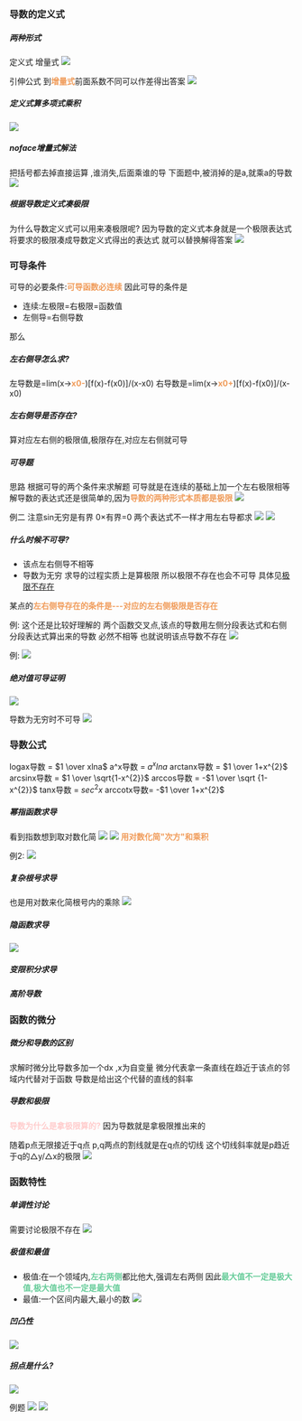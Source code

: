 
### 导数的定义式
##### 两种形式
定义式
增量式
![](img/Pasted%20image%2020221015185416.png)

引伸公式
到<font color=#F09B59 style=" font-weight:bold;">增量式</font>前面系数不同可以作差得出答案
![](img/Pasted%20image%2020221015185559.png)

##### 定义式算多项式乘积
![](img/Pasted%20image%2020221015185008.png)
##### noface增量式解法
把括号都去掉直接运算
,谁消失,后面乘谁的导
下面题中,被消掉的是a,就乘a的导数
![](img/Pasted%20image%2020221015185140.png)


##### 根据导数定义式凑极限
为什么导数定义式可以用来凑极限呢?
因为导数的定义式本身就是一个极限表达式
将要求的极限凑成导数定义式得出的表达式
就可以替换解得答案
![](img/Pasted%20image%2020221015184642.png)

### 可导条件
可导的必要条件:<font color=#F09B59 style=" font-weight:bold;">可导函数必连续</font>
因此可导的条件是
* 连续:左极限=右极限=函数值
* 左侧导=右侧导数

那么
##### 左右侧导怎么求?
左导数是=lim(x-><font color=#F09B59 style=" font-weight:bold;">x0-</font>)[f(x)-f(x0)]/(x-x0)
右导数是=lim(x-><font color=#F09B59 style=" font-weight:bold;">x0+</font>)[f(x)-f(x0)]/(x-x0)

##### 左右侧导是否存在?
算对应左右侧的极限值,极限存在,对应左右侧就可导


##### 可导题
思路
根据可导的两个条件来求解题
可导就是在连续的基础上加一个左右极限相等
解导数的表达式还是很简单的,因为<font color=#F09B59 style=" font-weight:bold;">导数的两种形式本质都是极限</font>
![](img/Pasted%20image%2020221015195506.png)

例二
注意sin无穷是有界
0×有界=0
两个表达式不一样才用左右导都求
![](img/Pasted%20image%2020221015200342.png)
![](img/Pasted%20image%2020221015200417.png)

##### 什么时候不可导?
* 该点左右侧导不相等
* 导数为无穷
求导的过程实质上是算极限
所以极限不存在也会不可导
具体见[极限不存在](jg_第一章_极限###极限不存在)

某点的<font color=#F09B59 style=" font-weight:bold;">左右侧导存在的条件是---对应的左右侧极限是否存在</font>

例:
这个还是比较好理解的
两个函数交叉点,该点的导数用左侧分段表达式和右侧分段表达式算出来的导数
必然不相等
也就说明该点导数不存在
![](img/Pasted%20image%2020221016150621.png)

例:
![](img/Pasted%20image%2020221016150349.png)

##### 绝对值可导证明
![](img/Pasted%20image%2020221015201712.png)

导数为无穷时不可导
![](img/Pasted%20image%2020221015205257.png)


### 导数公式
logax导数 = $1 \over xlna$
a^x导数 = $a^{x} lna$
arctanx导数 = $1 \over 1+x^{2}$
arcsinx导数 = $1 \over  \sqrt{1-x^{2}}$ 
arccos导数 = -$1  \over    \sqrt {1-x^{2}}$
tanx导数 = $sec^{2}x$
arccotx导数= -$1 \over 1+x^{2}$
##### 幂指函数求导
看到指数想到取对数化简
![](img/Pasted%20image%2020221016193531.png)
![](img/Pasted%20image%2020221016193558.png)
<font color=#F09B59 style=" font-weight:bold;">用对数化简"次方"和乘积</font>

例2:
![](img/Pasted%20image%2020221016193416.png)


##### 复杂根号求导
也是用对数来化简根号内的乘除
![](img/Pasted%20image%2020221016200510.png)

##### 隐函数求导
![](img/Pasted%20image%2020221017011624.png)
##### 变限积分求导

##### 高阶导数



### 函数的微分
##### 微分和导数的区别
求解时微分比导数多加一个dx   ,x为自变量
微分代表拿一条直线在趋近于该点的邻域内代替对于函数
导数是给出这个代替的直线的斜率

##### 导数和极限
<font color=#FFCCCC style=" font-weight:bold;">导数为什么是拿极限算的?</font>
因为导数就是拿极限推出来的

随着p点无限接近于q点
p,q两点的割线就是在q点的切线
这个切线斜率就是p趋近于q的△y/△x的极限
![](img/Pasted%20image%2020221017010304.png)

### 函数特性
##### 单调性讨论
需要讨论极限不存在
![](img/Pasted%20image%2020221017012615.png)

##### 极值和最值
* 极值:在一个领域内,<font color=#66CC99 style=" font-weight:bold;">左右两侧</font>都比他大,强调左右两侧
因此<font color=#66CC99 style=" font-weight:bold;">最大值不一定是极大值,极大值也不一定是最大值</font>
* 最值:一个区间内最大,最小的数
![](img/Pasted%20image%2020221017013432.png)



##### 凹凸性
![](img/Pasted%20image%2020221019131616.png)

##### 拐点是什么?
![](img/Pasted%20image%2020221019131648.png)

例题
![](img/Pasted%20image%2020221019131748.png)
![](img/Pasted%20image%2020221019131804.png)